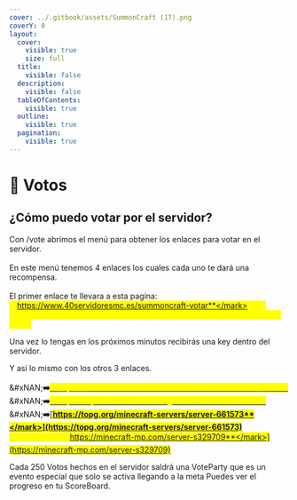 ```yaml
---
cover: ../.gitbook/assets/SummonCraft (17).png
coverY: 0
layout:
  cover:
    visible: true
    size: full
  title:
    visible: false
  description:
    visible: false
  tableOfContents:
    visible: true
  outline:
    visible: true
  pagination:
    visible: true
---
```


# 📜 Votos

## ¿Cómo puedo votar por el servidor?

Con /vote abrimos el menú para obtener los enlaces para votar en el servidor.\
\
En este menú tenemos 4 enlaces los cuales cada uno te dará una recompensa.\
\
El primer enlace te llevara a esta pagina: <mark style="color:yellow;">**https://www.40servidoresmc.es/summoncraft-votar**</mark> Solo tendrás que poner tu nick y hacer el captcha para verificar que no eres un robot.

Una vez lo tengas en los próximos minutos recibirás una key dentro del servidor.

Y así lo mismo con los otros 3 enlaces.\
\
&#xNAN;**➡️**[<mark style="color:yellow;">**https://www.40servidoresmc.es/summoncraft-votar**</mark> ](https://www.40servidoresmc.es/summoncraft-votar)\
&#xNAN;**➡️**[<mark style="color:yellow;">**https://topminecraftservers.org/server/36879**</mark> ](https://topminecraftservers.org/server/36879)\
&#xNAN;**➡️**[<mark style="color:yellow;">**https://topg.org/minecraft-servers/server-661573**</mark>](https://topg.org/minecraft-servers/server-661573) \
&#xNAN;**➡️**[<mark style="color:yellow;">**https://minecraft-mp.com/server-s329709**</mark>](https://minecraft-mp.com/server-s329709)

Cada 250 Votos hechos en el servidor saldrá una VoteParty que es un evento especial que solo se activa llegando a la meta Puedes ver el progreso en tu ScoreBoard.
